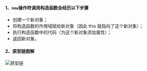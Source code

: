 #### 1、`new`操作符调用构造函数会经历以下步骤

-  创建一个新对象；
-  将构造函数的作用域赋给新对象（因此 this 就指向了这个新对象）；
-  执行构造函数中的代码（为这个新对象添加属性）；
-  返回新对象。

#### 2、原型链图解

![原型链](https://github.com/YihooZero/learn-javascript-the-good-parts/blob/main/imgs/inheritance2.png)

